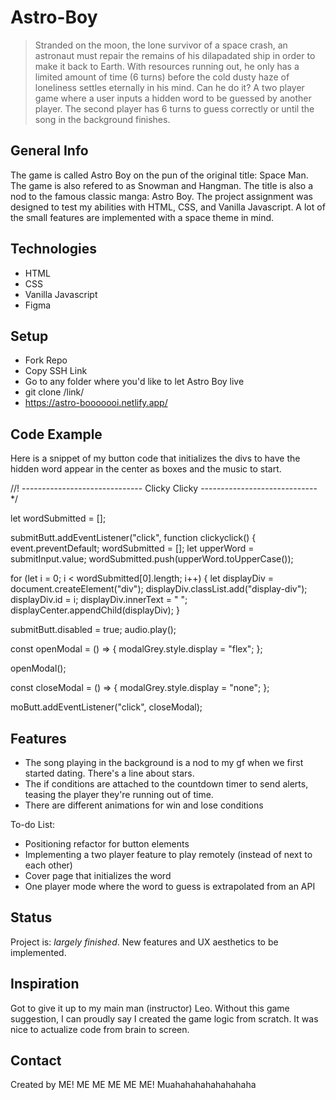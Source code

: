 # Astro-Boy
> Stranded on the moon, the lone survivor of a space crash, an astronaut must repair the remains of his dilapadated ship in order to make it back to Earth. With resources running out, he only has a limited amount of time (6 turns) before the cold dusty haze of loneliness settles eternally in his mind. Can he do it?
> A two player game where a user inputs a hidden word to be guessed by another player. The second player has 6 turns to guess correctly or until the song in the background finishes.

## General Info
The game is called Astro Boy on the pun of the original title: Space Man. The game is also refered to as Snowman and Hangman. The title is also a nod to the famous classic manga: Astro Boy. The project assignment was designed to test my abilities with HTML, CSS, and Vanilla Javascript. A lot of the small features are implemented with a space theme in mind.

## Technologies
* HTML
* CSS
* Vanilla Javascript
* Figma

## Setup
* Fork Repo
* Copy SSH Link
* Go to any folder where you'd like to let Astro Boy live
* git clone /link/
* https://astro-booooooi.netlify.app/

## Code Example

Here is a snippet of my button code that initializes the divs to have the hidden word appear in the center as boxes and the music to start.

//! ------------------------------ Clicky Clicky ----------------------------- */

let wordSubmitted = [];

submitButt.addEventListener("click", function clickyclick() {
  event.preventDefault;
  wordSubmitted = [];
  let upperWord = submitInput.value;
  wordSubmitted.push(upperWord.toUpperCase());

  for (let i = 0; i < wordSubmitted[0].length; i++) {
    let displayDiv = document.createElement("div");
    displayDiv.classList.add("display-div");
    displayDiv.id = i;
    displayDiv.innerText = "   ";
    displayCenter.appendChild(displayDiv);
  }

  submitButt.disabled = true;
  audio.play();

  const openModal = () => {
    modalGrey.style.display = "flex";
  };

  openModal();

  const closeModal = () => {
    modalGrey.style.display = "none";
  };

  moButt.addEventListener("click", closeModal);
  
## Features
* The song playing in the background is a nod to my gf when we first started dating. There's a line about stars.
* The if conditions are attached to the countdown timer to send alerts, teasing the player they're running out of time.
* There are different animations for win and lose conditions

To-do List:
* Positioning refactor for button elements
* Implementing a two player feature to play remotely (instead of next to each other)
* Cover page that initializes the word
* One player mode where the word to guess is extrapolated from an API

## Status
Project is: _largely finished_. New features and UX aesthetics to be implemented.

## Inspiration
Got to give it up to my main man (instructor) Leo. Without this game suggestion, I can proudly say I created the game logic from scratch. It was nice to actualize code from brain to screen.

## Contact
Created by ME! ME ME ME ME ME! Muahahahahahahahaha
